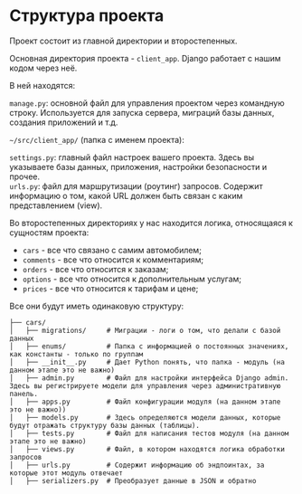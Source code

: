 # Структура проекта

Проект состоит из главной директории и второстепенных.

Основная директория проекта - `client_app`. Django работает с нашим кодом через неё.

В ней находятся:

`manage.py`: основной файл для управления проектом через командную строку. Используется для запуска сервера, миграций базы данных, создания приложений и т.д.

`~/src/client_app/` (папка с именем проекта):

`settings.py`: главный файл настроек вашего проекта. Здесь вы указываете базы данных, приложения, настройки безопасности и прочее. <br>
`urls.py`: файл для маршрутизации (роутинг) запросов. Содержит информацию о том, какой URL должен быть связан с каким представлением (view).

Во второстепенных директориях у нас находится логика, относящаяся к сущностям проекта:
- `cars` - все что связано с самим автомобилем;
- `comments` - все что относится к комментариям;
- `orders` - все что относится к заказам;
- `options` - все что относится к дополнительным услугам;
- `prices` - все что относится к тарифам и цене;

Все они будут иметь одинаковую структуру:
```
├── cars/
│   ├── migrations/     # Миграции - логи о том, что делали с базой данных
│   ├── enums/          # Папка с информацией о постоянных значениях, как константы - только по группам
│   ├── __init__.py     # Дает Python понять, что папка - модуль (на данном этапе это не важно)
│   ├── admin.py        # Файл для настройки интерфейса Django admin. Здесь вы регистрируете модели для управления через административную панель.
│   ├── apps.py         # Файл конфигурации модуля (на данном этапе это не важно))
│   ├── models.py       # Здесь определяются модели данных, которые будут отражать структуру базы данных (таблицы).
│   ├── tests.py        # Файл для написания тестов модуля (на данном этапе это не важно)
│   ├── views.py        # Файл, в котором находятся логика обработки запросов
│   ├── urls.py         # Содержит информацию об эндпоинтах, за которые этот модуль отвечает
│   ├── serializers.py  # Преобразует данные в JSON и обратно
```